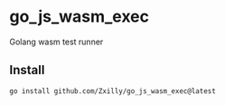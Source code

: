 # go_js_wasm_exec

Golang wasm test runner

## Install

```bash
go install github.com/Zxilly/go_js_wasm_exec@latest
```